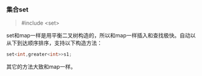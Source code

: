 ### 集合set

> \#include &lt;set&gt;

set和map一样是用平衡二叉树构造的，所以和map一样插入和查找极快。自动以从下到达顺序排序，支持以下构造方法：

```cpp
set<int,greater<int>>s1;
```

其它的方法大致和map一样。

